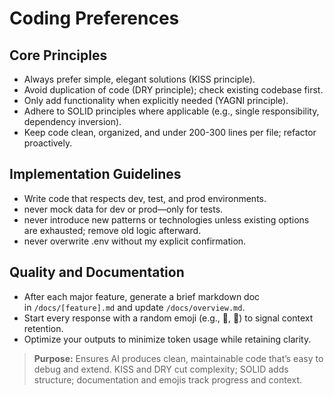 # Coding Preferences
## Core Principles
- Always prefer simple, elegant solutions (KISS principle).
- Avoid duplication of code (DRY principle); check existing codebase first.
- Only add functionality when explicitly needed (YAGNI principle).
- Adhere to SOLID principles where applicable (e.g., single responsibility, dependency inversion).
- Keep code clean, organized, and under 200-300 lines per file; refactor proactively.

## Implementation Guidelines
- Write code that respects dev, test, and prod environments.
- never mock data for dev or prod—only for tests.
- never introduce new patterns or technologies unless existing options are exhausted; remove old logic afterward.
- never overwrite .env without my explicit confirmation.

## Quality and Documentation
- After each major feature, generate a brief markdown doc in `/docs/[feature].md` and update `/docs/overview.md`.
- Start every response with a random emoji (e.g., 🐳, 🌟) to signal context retention.
- Optimize your outputs to minimize token usage while retaining clarity.

> **Purpose:** Ensures AI produces clean, maintainable code that’s easy to debug and extend. KISS and DRY cut complexity; SOLID adds structure; documentation and emojis track progress and context.
